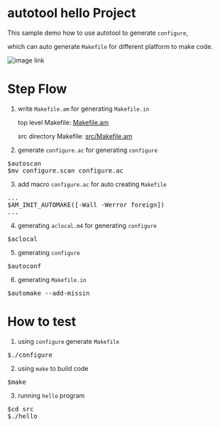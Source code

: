 # autotool hello Project
This sample demo how to use autotool to generate `configure`,

which can auto generate `Makefile` for different platform to make code.

![image link](https://github.com/ivan0124/my-study/blob/master/autotool_hello/image/autotool_20160511_1.png)

# Step Flow
1. write `Makefile.am` for generating `Makefile.in`
    
    top level Makefile: [Makefile.am](https://github.com/ivan0124/my-study/blob/master/autotool_hello/Makefile.am)
    
    src directory Makefile: [src/Makefile.am](https://github.com/ivan0124/my-study/blob/master/autotool_hello/src/Makefile.am)

2. generate `configure.ac` for generating `configure`
<pre>
$autoscan
$mv configure.scan configure.ac
</pre>

3. add macro `configure.ac` for auto creating `Makefile`
<pre>
...
$AM_INIT_AUTOMAKE([-Wall -Werror foreign])
...
</pre>

4. generating `aclocal.m4` for generating `configure`
<pre>
$aclocal
</pre>

5. generating `configure`
<pre>
$autoconf
</pre>

6. generating `Makefile.in`
<pre>
$automake --add-missin
</pre>

# How to test
1. using `configure` generate `Makefile`
<pre>
$./configure
</pre>

2. using `make` to build code
<pre>
$make
</pre>

3. running `hello` program
<pre>
$cd src
$./hello
</pre>
